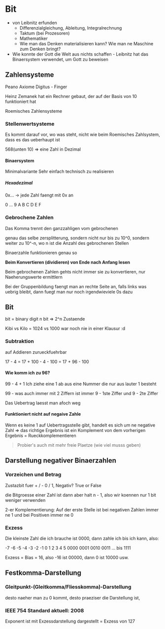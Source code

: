 # Bit

- von Leibnitz erfunden
	- Differenzialgleichung, Ableitung, Integralrechnung
	- Taktum (bei Prozesoren)
	- Mathematiker
	- Wie man das Denken materialisieren kann? Wie man ne Maschine zum Denken bringt?
- Wie konnte der Gott die Welt aus nichts schaffen - Leibnitz hat das Binaersystem verwendet, um Gott zu beweisen

## Zahlensysteme

Peano Axiome
Digitus - Finger

Heinz Zemanek hat ein Rechner gebaut, der auf der Basis von 10 funktioniert hat

Roemisches Zahlensysteme

### Stellenwertsysteme

Es kommt darauf vor, wo was steht, nicht wie beim Roemisches Zahlsystem, dass es das ueberhaupt ist

568(unten 10) => eine Zahl in Dezimal

#### Binaersystem

Minimalvariante
Sehr einfach technisch zu realisieren

##### Hexadezimal

0x... -> jede Zahl faengt mit 0x an

0 ... 9 A B C D E F

### Gebrochene Zahlen

Das Komma trennt den ganzzahligen vom gebrochenen

genau das selbe zersplitterung, sondern nicht nur bis zu 10^0, sondern weiter zu 10^-n, wo n ist die Anzahl des gebrochenen Stellen

Binaerzahle funktionieren genau so

**Beim Konvertieren (dividieren) von Ende nach Anfang lesen**

Beim gebrochenen Zahlen gehts nicht immer sie zu konvertieren, nur Naeherungswerte ermittlern

Bei der Gruppenbildung faengt man an rechte Seite an, falls links was uebrig bleibt, dann fuegt man nur noch irgendwieviele 0s dazu

## Bit

bit = binary digit
n bit => 2^n Zustaende

Kibi vs Kilo = 1024 vs 1000
war noch nie in einer Klausur :d

### Subtraktion
auf Addieren zurueckfuehrbar

17 - 4 = 17 + 100 - 4 - 100 = 17 + 96 - 100

#### Wie komm ich zu 96?
99 - 4 + 1
Ich ziehe eine 1 ab aus eine Nummer die nur aus lauter 1 besteht

99 - was auch immer mit 2 Ziffern ist immer 9 - 1ste Ziffer und 9 - 2te Ziffer

Das Uebertrag laesst man afoch weg

#### Funktioniert nicht auf negaive Zahle

Wenn es keine 1 auf Uebertragsstelle gibt, handelt es sich um ne negative Zahl
=> das richtige Ergebnis ist ein Komplement von dem vorherigen Ergebnis = Rueckkomplementieren

> Probier's auch mit mehr freie Plaetze (wie viel musss geben)

## Darstellung negativer Binaerzahlen

### Vorzeichen und Betrag
Zustazbit fuer + / - 0 / 1, Negativ? True or False

die Bitgroesse einer Zahl ist dann aber halt n - 1, also wir koennen nur 1 bit weniger verwenden

2-er Komplementierung: Auf der erste Stelle ist bei negativen Zahlen immer ne 1 und bei Positiven immer ne 0

### Exzess

Die kleinste Zahl die ich brauche ist 0000, dann zahle ich bis ich kann, also:

-7 -6 -5 -4 -3 -2 -1 0 1 2 3 4 5
0000 0001 0010 0011 ... bis 1111

Exzess = Bias = 16, also -16 ist 00000, dann 0 ist 10000 usw.

## Festkomma-Darstellung

### Gleitpunkt-(Gleitkomma/Fliesskomma)-Darstellung

desto naeher man zu 0 kommt, desto praeziser die Darstellung ist, 

### IEEE 754 Standard aktuell: 2008

Exponent ist mit Exzessdarstellung dargestellt = Exzess von 127

